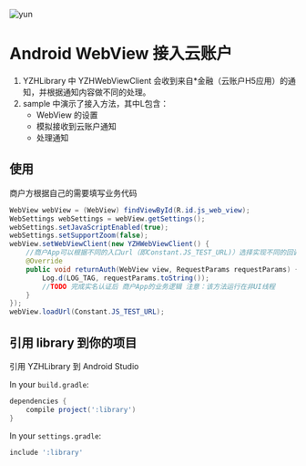 ![yun](https://www.yunzhanghu.com/img/logo.png)

# Android WebView 接入云账户

1. YZHLibrary 中 YZHWebViewClient 会收到来自*金融（云账户H5应用）的通知，并根据通知内容做不同的处理。
1. sample 中演示了接入方法，其中L包含：
    * WebView 的设置
    * 模拟接收到云账户通知
    * 处理通知

## 使用

商户方根据自己的需要填写业务代码

```java
WebView webView = (WebView) findViewById(R.id.js_web_view);
WebSettings webSettings = webView.getSettings();
webSettings.setJavaScriptEnabled(true);
webSettings.setSupportZoom(false);
webView.setWebViewClient(new YZHWebViewClient() {
    //商户App可以根据不同的入口url（即Constant.JS_TEST_URL)）选择实现不同的回调方法来实现自己的业务逻辑
    @Override
    public void returnAuth(WebView view, RequestParams requestParams) {
        Log.d(LOG_TAG, requestParams.toString());
        //TODO 完成实名认证后 商户App的业务逻辑 注意：该方法运行在非UI线程
    }
});
webView.loadUrl(Constant.JS_TEST_URL);
```

## 引用 library 到你的项目

引用 YZHLibrary 到 Android Studio

In your `build.gradle`:

```gradle
dependencies {
    compile project(':library')
}
```

In your `settings.gradle`:

```gradle
include ':library'
```










